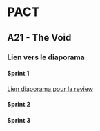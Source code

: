 # PACT

## A21 - The Void

### Lien vers le diaporama

#### Sprint 1

[Lien diaporama pour la review](https://www.canva.com/design/DAGUYL_IGr8/HLUcv56U641IFRoZCM1DLw/edit?utm_content=DAGUYL_IGr8&utm_campaign=designshare&utm_medium=link2&utm_source=sharebutton)

#### Sprint 2

#### Sprint 3
